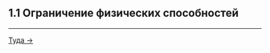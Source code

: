 ## 1.1 Ограничение физических способностей

---

[Туда ->](/01%20-%20human%20risk%20factor/1.2%20-%20alcohol.md)